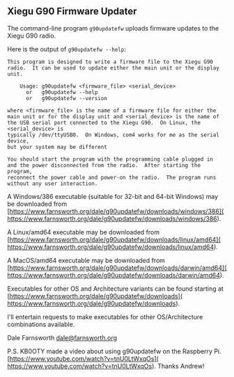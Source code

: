 ## Xiegu G90 Firmware Updater

The command-line program `g90updatefw` uploads
firmware updates to the Xiegu G90 radio.

Here is the output of `g90updatefw --help`:

    This program is designed to write a firmware file to the Xiegu G90
    radio.  It can be used to update either the main unit or the display unit.
    
        Usage: g90updatefw <firmware_file> <serial_device>
          or   g90updatefw --help
          or   g90updatefw --version
    
    where <firmware_file> is the name of a firmware file for either the
    main unit or for the display unit and <serial_device> is the name of
    the USB serial port connected to the Xiegu G90.  On Linux, the <serial_device> is
    typically /dev/ttyUSB0.  On Windows, com4 works for me as the serial device,
    but your system may be different
    
    You should start the program with the programming cable plugged in
    and the power disconnected from the radio.  After starting the program,
    reconnect the power cable and power-on the radio.  The program runs
    without any user interaction.

A Windows/386 executable (suitable for 32-bit and 64-bit Windows) may be downloaded
from [https://www.farnsworth.org/dale/g90updatefw/downloads/windows/386](
https://www.farnsworth.org/dale/g90updatefw/downloads/windows/386).

A Linux/amd64 executable may be downloaded from
[https://www.farnsworth.org/dale/g90updatefw/downloads/linux/amd64](
https://www.farnsworth.org/dale/g90updatefw/downloads/linux/amd64).

A MacOS/amd64 executable may be downloaded from
[https://www.farnsworth.org/dale/g90updatefw/downloads/darwin/amd64](
https://www.farnsworth.org/dale/g90updatefw/downloads/darwin/amd64).

Executables for other OS and Architecture variants can be found starting at 
[https://www.farnsworth.org/dale/g90updatefw/downloads](
https://www.farnsworth.org/dale/g90updatefw/downloads).

I'll entertain requests to make executables for other OS/Architecture
combinations available.

Dale Farnsworth dale@farnsworth.org

P.S.  KB0OTY made a video about using g90updatefw on the Raspberry Pi.
[https://www.youtube.com/watch?v=tnU0LtWxqOs](
https://www.youtube.com/watch?v=tnU0LtWxqOs).
Thanks Andrew!
